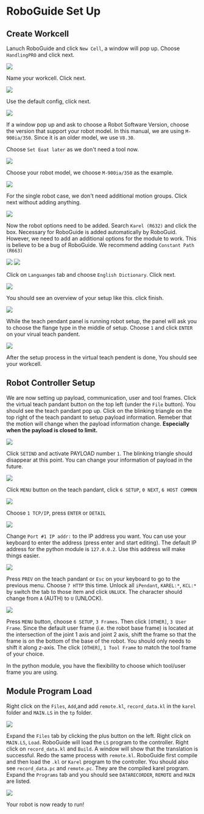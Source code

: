 # RoboGuide Set Up

## Create Workcell

Lanuch RoboGuide and click `New Cell`, a window will pop up. Choose `HandlingPRO` and click next.

![](figures/step_1.png)

Name your workcell. Click next.

![](figures/step_2.png)

Use the default config, click next.

![](figures/step_3.png)

If a window pop up and ask to choose a Robot Software Version, choose the version that support your robot model. In this manual, we are using `M-900ia/350`. Since it is an older model, we use `V8.30`.

Choose `Set Eoat later` as we don't need a tool now.

![](figures/step_4.png)

Choose your robot model, we choose `M-900ia/350` as the example.

![](figures/step_5.png)

For the single robot case, we don't need additional motion groups. Click next without adding anything.

![](figures/step_6.png)

Now the robot options need to be added. Search `Karel (R632)` and click the box. Necessary for RoboGuide is added automatically by RoboGuid. However, we need to add an additional options for the module to work. This is believe to be a bug of RoboGuide. We recommend adding `Constant Path (R663)`

![](figures/step_7_1.png)
![](figures/step_7_2.png)

Click on `Languanges` tab and choose `English Dictionary`. Click next.

![](figures/step_7_3.png)

You should see an overview of your setup like this. click finish.

![](figures/step_8.png)

While the teach pendant panel is running robot setup, the panel will ask you to choose the flange type in the middle of setup. Choose `1` and click `ENTER` on your virual teach pandent.

![](figures/step_9.png)

After the setup process in the virtual teach pendent is done, You should see your workcell. 

## Robot Controller Setup

We are now setting up payload, communication, user and tool frames. Click the virtual teach pandant button on the top left (under the `File` button). You should see the teach pandant pop up. Click on the blinking triangle on the top right of the teach pandant to setup payload information. Remeber that the motion will change when the payload information change. **Especially when the payload is closed to limit.**

![](figures/step_10.png)

Click `SETIND` and activate PAYLOAD number `1`. The blinking triangle should disappear at this point. You can change your information of payload in the future.

![](figures/step_11.png)

Click `MENU` button on the teach pandant, click `6 SETUP`, `0 NEXT`, `6 HOST COMMON`

![](figures/step_12.png)

Choose `1 TCP/IP`, press `ENTER` or `DETAIL`

![](figures/step_13.png)

Change `Port #1 IP addr:` to the IP address you want. You can use your keyboard to enter the address (press enter and start editing). The default IP address for the python module is `127.0.0.2`. Use this address will make things easier.

![](figures/step_14.png)

Press `PREV` on the teach pandant or `Esc` on your keyboard to go to the previous menu. Choose `7 HTTP` this time. Unlock all `iPendant`, `KAREL:*`, `KCL:*` by switch the tab to those item and click `UNLUCK`. The character should change from `A` (AUTH) to `U` (UNLOCK).

![](figures/step_15.png)

Press `MENU` button, choose `6 SETUP`, `3 Frames`. Then click `[OTHER]`, `3 User Frame`. Since the default user frame (i.e. the robot base frame) is located at the intersection of the joint 1 axis and joint 2 axis, shift the frame so that the frame is on the bottom of the base of the robot. You should only needs to shift it along z-axis. The click `[OTHER]`, `1 Tool Frame` to match the tool frame of your choice. 

In the python module, you have the flexibility to choose which tool/user frame you are using.

## Module Program Load

Right click on the `Files`, `Add`,and add `remote.kl`, `record_data.kl` in the `karel` folder and `MAIN.LS` in the `tp` folder.

![](figures/step_16.png)

Expand the `Files` tab by clicking the plus button on the left. Right click on `MAIN.LS`, `Load`. RoboGuide will load the `LS` program to the controller. Right click on `record_data.kl` and `Build`. A window will show that the translation is successful. Redo the same process with `remote.kl`. RoboGuide first compile and then load the `.kl` or `Karel` program to the controller. You should also see `record_data.pc` and `remote.pc`. They are the compiled karel program. Expand the `Programs` tab and you should see `DATARECORDER`, `REMOTE` and `MAIN` are listed.

![](figures/step_17.png)

Your robot is now ready to run!